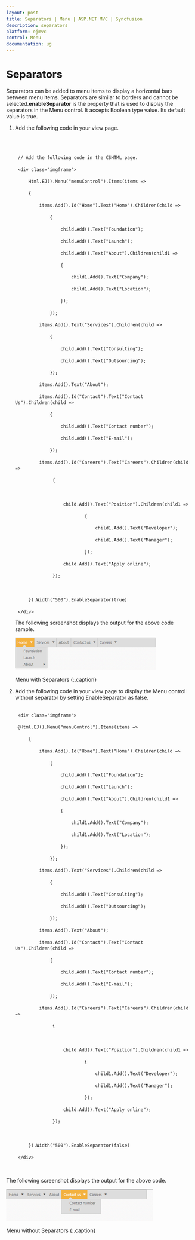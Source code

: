 ```yaml
---
layout: post
title: Separators | Menu | ASP.NET MVC | Syncfusion
description: separators
platform: ejmvc
control: Menu
documentation: ug
---
```


# Separators

Separators can be added to menu items to display a horizontal bars between menu items. Separators are similar to borders and cannot be selected.**enableSeparator** is the property that is used to display the separators in the Menu control. It accepts Boolean type value. Its default value is true. 

1. Add the following code in your view page.

   ~~~ cshtml



	// Add the following code in the CSHTML page.

	<div class="imgframe">

		Html.EJ().Menu("menuControl").Items(items =>

		{

			items.Add().Id("Home").Text("Home").Children(child =>

				{

					child.Add().Text("Foundation");

					child.Add().Text("Launch");

					child.Add().Text("About").Children(child1 =>

					{

						child1.Add().Text("Company");

						child1.Add().Text("Location");

					});

				});

			items.Add().Text("Services").Children(child =>

				{

					child.Add().Text("Consulting");

					child.Add().Text("Outsourcing");

				});

			items.Add().Text("About");

			items.Add().Id("Contact").Text("Contact Us").Children(child =>

				{

					child.Add().Text("Contact number");

					child.Add().Text("E-mail");

				});

			items.Add().Id("Careers").Text("Careers").Children(child =>

				 {



					 child.Add().Text("Position").Children(child1 =>

							 {

								 child1.Add().Text("Developer");

								 child1.Add().Text("Manager");

							 });

					 child.Add().Text("Apply online");

				 });



		}).Width("500").EnableSeparator(true)
		
	</div>

   ~~~
   


   The following screenshot displays the output for the above code sample.

   ![](Separators_images/Separators_img1.png)

	Menu with Separators
	{:.caption}
	
2. Add the following code in your view page to display the Menu control without separator by setting EnableSeparator as false.

   ~~~ cshtml

	<div class="imgframe">

	@Html.EJ().Menu("menuControl").Items(items =>

		{

			items.Add().Id("Home").Text("Home").Children(child =>

				{

					child.Add().Text("Foundation");

					child.Add().Text("Launch");

					child.Add().Text("About").Children(child1 =>

					{

						child1.Add().Text("Company");

						child1.Add().Text("Location");

					});

				});

			items.Add().Text("Services").Children(child =>

				{

					child.Add().Text("Consulting");

					child.Add().Text("Outsourcing");

				});

			items.Add().Text("About");

			items.Add().Id("Contact").Text("Contact Us").Children(child =>

				{

					child.Add().Text("Contact number");

					child.Add().Text("E-mail");

				});

			items.Add().Id("Careers").Text("Careers").Children(child =>

				 {



					 child.Add().Text("Position").Children(child1 =>

							 {

								 child1.Add().Text("Developer");

								 child1.Add().Text("Manager");

							 });

					 child.Add().Text("Apply online");

				 });



		}).Width("500").EnableSeparator(false)

	</div>



   ~~~
   



The following screenshot displays the output for the above code. 

![](Separators_images/Separators_img2.png)

Menu without Separators
{:.caption}
